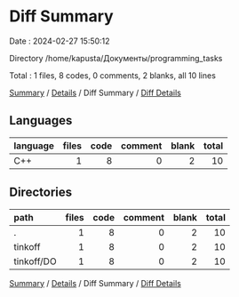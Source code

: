 # Diff Summary

Date : 2024-02-27 15:50:12

Directory /home/kapusta/Документы/programming_tasks

Total : 1 files,  8 codes, 0 comments, 2 blanks, all 10 lines

[Summary](results.md) / [Details](details.md) / Diff Summary / [Diff Details](diff-details.md)

## Languages
| language | files | code | comment | blank | total |
| :--- | ---: | ---: | ---: | ---: | ---: |
| C++ | 1 | 8 | 0 | 2 | 10 |

## Directories
| path | files | code | comment | blank | total |
| :--- | ---: | ---: | ---: | ---: | ---: |
| . | 1 | 8 | 0 | 2 | 10 |
| tinkoff | 1 | 8 | 0 | 2 | 10 |
| tinkoff/DO | 1 | 8 | 0 | 2 | 10 |

[Summary](results.md) / [Details](details.md) / Diff Summary / [Diff Details](diff-details.md)